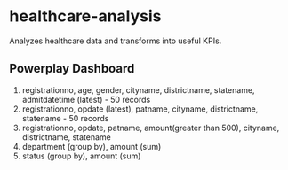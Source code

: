 # healthcare-analysis
Analyzes healthcare data and transforms into useful KPIs. 


## Powerplay Dashboard
1. registrationno, age, gender, cityname, districtname, statename,	admitdatetime (latest) - 50 records
2. registrationno, opdate (latest), patname,	cityname,	districtname,	statename - 50 records 
3. registrationno, 	opdate,	patname,	amount(greater than 500),	cityname,	districtname,	statename
4. department (group by), amount (sum)
5. status (group by), amount (sum)  
